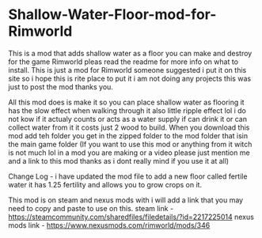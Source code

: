 # Shallow-Water-Floor-mod-for-Rimworld
 This is a mod that adds shallow water as a floor you can make and destroy for the game Rimworld pleas read the readme for more info on what to install.
This is just a mod for Rimworld someone suggested i put it on this site so i hope this is rite place to put it i am not doing any projects this was just to post the mod thanks you.

All this mod does is make it so you can place shallow water as flooring it has the slow effect when walking through it also little ripple effect lol i do not kow if it actualy counts or acts as a water supply if can drink it or can collect water from it it costs just 2 wood to build.
When you download this mod add teh folder you get in the zipped folder to the mod folder that isin the main game folder
(If you want to use this mod or anything from it witch is not much lol in a mod you are making or a video please just mention me and a link to this mod thanks as i dont really mind if you use it at all)

Change Log - i have updated the mod file to add a new floor called fertile water it has 1.25 fertility and allows you to grow crops on it.

This mod is on steam and nexus mods with i will add a link that you may need to copy and paste to use on this. steam link - https://steamcommunity.com/sharedfiles/filedetails/?id=2217225014 nexus mods link - https://www.nexusmods.com/rimworld/mods/346
